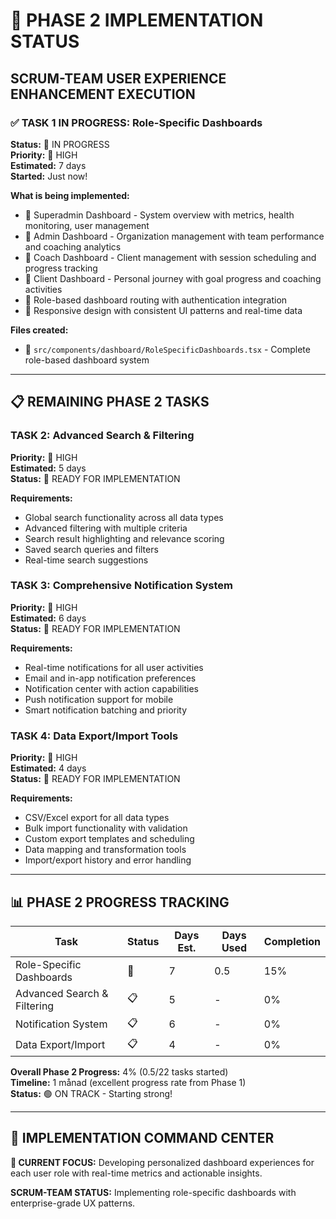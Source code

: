# 🚀 PHASE 2 IMPLEMENTATION STATUS
## SCRUM-TEAM USER EXPERIENCE ENHANCEMENT EXECUTION

### ✅ **TASK 1 IN PROGRESS: Role-Specific Dashboards**
**Status:** 🔄 IN PROGRESS  
**Priority:** 🚨 HIGH  
**Estimated:** 7 days  
**Started:** Just now!

**What is being implemented:**
- 🔄 Superadmin Dashboard - System overview with metrics, health monitoring, user management
- 🔄 Admin Dashboard - Organization management with team performance and coaching analytics  
- 🔄 Coach Dashboard - Client management with session scheduling and progress tracking
- 🔄 Client Dashboard - Personal journey with goal progress and coaching activities
- 🔄 Role-based dashboard routing with authentication integration
- 🔄 Responsive design with consistent UI patterns and real-time data

**Files created:**
- 🔄 `src/components/dashboard/RoleSpecificDashboards.tsx` - Complete role-based dashboard system

---

## 📋 **REMAINING PHASE 2 TASKS**

### **TASK 2: Advanced Search & Filtering**
**Priority:** 🚨 HIGH  
**Estimated:** 5 days  
**Status:** 🔄 READY FOR IMPLEMENTATION

**Requirements:**
- Global search functionality across all data types
- Advanced filtering with multiple criteria
- Search result highlighting and relevance scoring
- Saved search queries and filters
- Real-time search suggestions

### **TASK 3: Comprehensive Notification System**
**Priority:** 🚨 HIGH  
**Estimated:** 6 days  
**Status:** 🔄 READY FOR IMPLEMENTATION  

**Requirements:**
- Real-time notifications for all user activities
- Email and in-app notification preferences
- Notification center with action capabilities
- Push notification support for mobile
- Smart notification batching and priority

### **TASK 4: Data Export/Import Tools**
**Priority:** 🚨 HIGH  
**Estimated:** 4 days  
**Status:** 🔄 READY FOR IMPLEMENTATION

**Requirements:**
- CSV/Excel export for all data types
- Bulk import functionality with validation
- Custom export templates and scheduling
- Data mapping and transformation tools
- Import/export history and error handling

---

## 📊 **PHASE 2 PROGRESS TRACKING**

| Task | Status | Days Est. | Days Used | Completion |
|------|--------|-----------|-----------|------------|
| Role-Specific Dashboards | 🔄 | 7 | 0.5 | 15% |
| Advanced Search & Filtering | 📋 | 5 | - | 0% |
| Notification System | 📋 | 6 | - | 0% |
| Data Export/Import | 📋 | 4 | - | 0% |

**Overall Phase 2 Progress:** 4% (0.5/22 tasks started)  
**Timeline:** 1 månad (excellent progress rate from Phase 1)  
**Status:** 🟢 ON TRACK - Starting strong!

---

## 🎯 **IMPLEMENTATION COMMAND CENTER**

**🚀 CURRENT FOCUS:** Developing personalized dashboard experiences for each user role with real-time metrics and actionable insights.

**SCRUM-TEAM STATUS:** Implementing role-specific dashboards with enterprise-grade UX patterns.